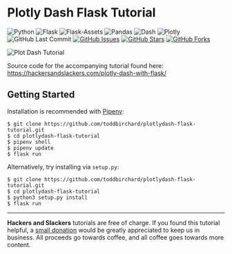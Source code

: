 # Plotly Dash Flask Tutorial


![Python](https://img.shields.io/badge/Python-3.7-blue.svg?logo=python&longCache=true&logoColor=white&colorB=5e81ac&style=flat-square&colorA=4c566a)
![Flask](https://img.shields.io/badge/Flask-1.0.2-blue.svg?longCache=true&logo=flask&style=flat-square&logoColor=white&colorB=5e81ac&colorA=4c566a)
![Flask-Assets](https://img.shields.io/badge/Flask--Assets-v0.12-blue.svg?longCache=true&logo=flask&style=flat-square&logoColor=white&colorB=5e81ac&colorA=4c566a)
![Pandas](https://img.shields.io/badge/Pandas-v0.24.2-blue.svg?longCache=true&logo=python&longCache=true&style=flat-square&logoColor=white&colorB=5e81ac&colorA=4c566a)
![Dash](https://img.shields.io/badge/Dash-v1.0.2-blue.svg?longCache=true&logo=python&longCache=true&style=flat-square&logoColor=white&colorB=5e81ac&colorA=4c566a)
![Plotly](https://img.shields.io/badge/Plotly-v3.7.1-blue.svg?longCache=true&logo=python&longCache=true&style=flat-square&logoColor=white&colorB=5e81ac&colorA=4c566a)
![GitHub Last Commit](https://img.shields.io/github/last-commit/google/skia.svg?style=flat-square&colorA=4c566a&colorB=a3be8c)
[![GitHub Issues](https://img.shields.io/github/issues/toddbirchard/plotlydash-flask-tutorial.svg?style=flat-square&colorA=4c566a&colorB=ebcb8b)](https://github.com/toddbirchard/plotlydash-flask-tutorial/issues)
[![GitHub Stars](https://img.shields.io/github/stars/toddbirchard/plotlydash-flask-tutorial.svg?style=flat-square&colorB=ebcb8b&colorA=4c566a)](https://github.com/toddbirchard/plotlydash-flask-tutorial/stargazers)
[![GitHub Forks](https://img.shields.io/github/forks/toddbirchard/plotlydash-flask-tutorial.svg?style=flat-square&colorA=4c566a&colorB=ebcb8b)](https://github.com/toddbirchard/plotlydash-flask-tutorial/network)

![Plot Dash Tutorial](https://storage.googleapis.com/hackersandslackers-cdn/2018/12/Dash@2x.jpg)

Source code for the accompanying tutorial found here: https://hackersandslackers.com/plotly-dash-with-flask/

## Getting Started

Installation is recommended with [Pipenv](https://pipenv-fork.readthedocs.io/en/latest/):

```shell
$ git clone https://github.com/toddbirchard/plotlydash-flask-tutorial.git
$ cd plotlydash-flask-tutorial
$ pipenv shell
$ pipenv update
$ flask run
```

Alternatively, try installing via `setup.py`:

```shell
$ git clone https://github.com/toddbirchard/plotlydash-flask-tutorial.git
$ cd plotlydash-flask-tutorial
$ python3 setup.py install
$ flask run
```

-----

**Hackers and Slackers** tutorials are free of charge. If you found this tutorial helpful, a [small donation](https://www.buymeacoffee.com/hackersslackers) would be greatly appreciated to keep us in business. All proceeds go towards coffee, and all coffee goes towards more content.
